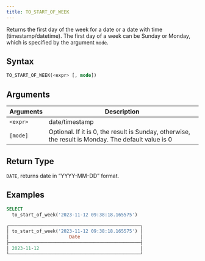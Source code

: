 ```yaml
---
title: TO_START_OF_WEEK
---
```


Returns the first day of the week for a date or a date with time (timestamp/datetime).
The first day of a week can be Sunday or Monday, which is specified by the argument `mode`.

## Syntax

```sql
TO_START_OF_WEEK(<expr> [, mode])
```

## Arguments

| Arguments | Description                                                                                         |
|-----------|-----------------------------------------------------------------------------------------------------|
| `<expr>`  | date/timestamp                                                                                      |
| `[mode]`  | Optional. If it is 0, the result is Sunday, otherwise, the result is Monday. The default value is 0 |

## Return Type

`DATE`, returns date in “YYYY-MM-DD” format.

## Examples

```sql
SELECT
  to_start_of_week('2023-11-12 09:38:18.165575')

┌────────────────────────────────────────────────┐
│ to_start_of_week('2023-11-12 09:38:18.165575') │
│                      Date                      │
├────────────────────────────────────────────────┤
│ 2023-11-12                                     │
└────────────────────────────────────────────────┘
```
